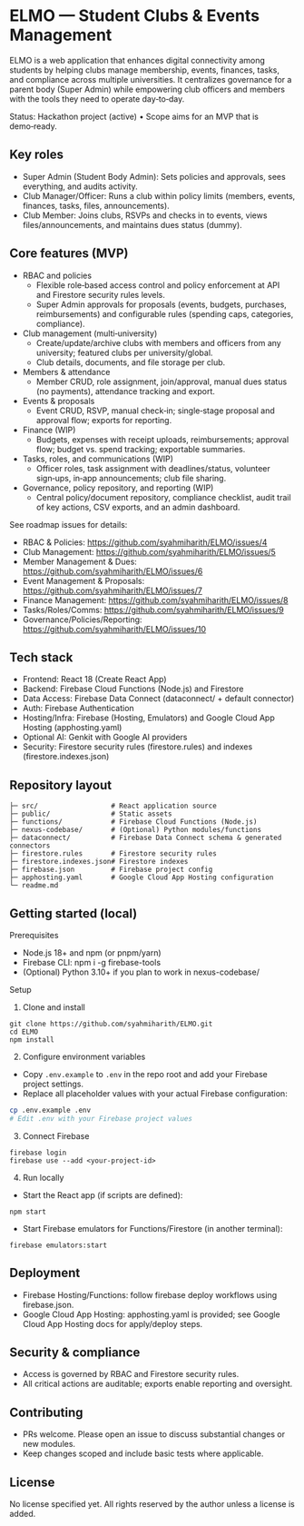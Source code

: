# ELMO — Student Clubs & Events Management

ELMO is a web application that enhances digital connectivity among students by helping clubs manage membership, events, finances, tasks, and compliance across multiple universities. It centralizes governance for a parent body (Super Admin) while empowering club officers and members with the tools they need to operate day‑to‑day.

Status: Hackathon project (active) • Scope aims for an MVP that is demo‑ready.


## Key roles
- Super Admin (Student Body Admin): Sets policies and approvals, sees everything, and audits activity.
- Club Manager/Officer: Runs a club within policy limits (members, events, finances, tasks, files, announcements).
- Club Member: Joins clubs, RSVPs and checks in to events, views files/announcements, and maintains dues status (dummy).


## Core features (MVP)
- RBAC and policies
  - Flexible role‑based access control and policy enforcement at API and Firestore security rules levels.
  - Super Admin approvals for proposals (events, budgets, purchases, reimbursements) and configurable rules (spending caps, categories, compliance).
- Club management (multi‑university)
  - Create/update/archive clubs with members and officers from any university; featured clubs per university/global.
  - Club details, documents, and file storage per club.
- Members & attendance
  - Member CRUD, role assignment, join/approval, manual dues status (no payments), attendance tracking and export.
- Events & proposals
  - Event CRUD, RSVP, manual check‑in; single‑stage proposal and approval flow; exports for reporting.
- Finance (WIP)
  - Budgets, expenses with receipt uploads, reimbursements; approval flow; budget vs. spend tracking; exportable summaries.
- Tasks, roles, and communications (WIP)
  - Officer roles, task assignment with deadlines/status, volunteer sign‑ups, in‑app announcements; club file sharing.
- Governance, policy repository, and reporting (WIP)
  - Central policy/document repository, compliance checklist, audit trail of key actions, CSV exports, and an admin dashboard.

See roadmap issues for details:
- RBAC & Policies: https://github.com/syahmiharith/ELMO/issues/4
- Club Management: https://github.com/syahmiharith/ELMO/issues/5
- Member Management & Dues: https://github.com/syahmiharith/ELMO/issues/6
- Event Management & Proposals: https://github.com/syahmiharith/ELMO/issues/7
- Finance Management: https://github.com/syahmiharith/ELMO/issues/8
- Tasks/Roles/Comms: https://github.com/syahmiharith/ELMO/issues/9
- Governance/Policies/Reporting: https://github.com/syahmiharith/ELMO/issues/10


## Tech stack
- Frontend: React 18 (Create React App)
- Backend: Firebase Cloud Functions (Node.js) and Firestore
- Data Access: Firebase Data Connect (dataconnect/ + default connector)
- Auth: Firebase Authentication
- Hosting/Infra: Firebase (Hosting, Emulators) and Google Cloud App Hosting (apphosting.yaml)
- Optional AI: Genkit with Google AI providers
- Security: Firestore security rules (firestore.rules) and indexes (firestore.indexes.json)


## Repository layout
```
├─ src/                  # React application source
├─ public/               # Static assets
├─ functions/            # Firebase Cloud Functions (Node.js)
├─ nexus-codebase/       # (Optional) Python modules/functions
├─ dataconnect/          # Firebase Data Connect schema & generated connectors
├─ firestore.rules       # Firestore security rules
├─ firestore.indexes.json# Firestore indexes
├─ firebase.json         # Firebase project config
├─ apphosting.yaml       # Google Cloud App Hosting configuration
└─ readme.md
```


## Getting started (local)
Prerequisites
- Node.js 18+ and npm (or pnpm/yarn)
- Firebase CLI: npm i -g firebase-tools
- (Optional) Python 3.10+ if you plan to work in nexus-codebase/

Setup
1) Clone and install
```
git clone https://github.com/syahmiharith/ELMO.git
cd ELMO
npm install
```
2) Configure environment variables
- Copy `.env.example` to `.env` in the repo root and add your Firebase project settings.
- Replace all placeholder values with your actual Firebase configuration:
```bash
cp .env.example .env
# Edit .env with your Firebase project values
```
3) Connect Firebase
```
firebase login
firebase use --add <your-project-id>
```
4) Run locally
- Start the React app (if scripts are defined):
```
npm start
```
- Start Firebase emulators for Functions/Firestore (in another terminal):
```
firebase emulators:start
```


## Deployment
- Firebase Hosting/Functions: follow firebase deploy workflows using firebase.json.
- Google Cloud App Hosting: apphosting.yaml is provided; see Google Cloud App Hosting docs for apply/deploy steps.


## Security & compliance
- Access is governed by RBAC and Firestore security rules.
- All critical actions are auditable; exports enable reporting and oversight.


## Contributing
- PRs welcome. Please open an issue to discuss substantial changes or new modules.
- Keep changes scoped and include basic tests where applicable.


## License
No license specified yet. All rights reserved by the author unless a license is added.
